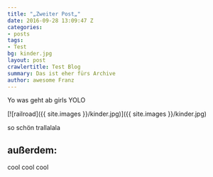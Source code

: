 ```yaml
---
title: "„Zweiter Post„"
date: 2016-09-28 13:09:47 Z
categories:
- posts
tags:
- Test
bg: kinder.jpg
layout: post
crawlertitle: Test Blog
summary: Das ist eher fürs Archive
author: awesome Franz
---
```


Yo was geht ab girls YOLO


[![railroad]({{ site.images }}/kinder.jpg)]({{ site.images }}/kinder.jpg)

so schön trallalala

## außerdem:



cool cool cool
